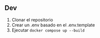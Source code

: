 ## Dev

1. Clonar el repositorio
2. Crear un .env basado en el .env.template
3. Ejecutar `docker compose up --build`